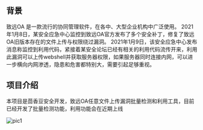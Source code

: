 ## 背景
致远OA 是一款流行的协同管理软件，在各中、大型企业机构中广泛使用。
2021年1月8日，某安全应急中心监控到致远OA官方发布了多个安全补丁，修复了致远OA旧版本存在的文件上传与权限绕过漏洞。
2021年1月9日，该安全应急中心发布消息称监控到利用代码，紧接着某安全论坛已经有相关的利用代码流传开来，利用此漏洞可以上传webshell并获取服务器权限，如果服务器同时连接内网，可以进一步横向内网渗透，隐患和危害都特别大，需要引起足够重视。

## 项目介绍
本项目是茴香豆安全开发，致远OA任意文件上传漏洞批量检测和利用工具，目前已经开发了批量检测功能，利用功能会在近期上线


![pic1](http://qnupload.wuyinchun.cn/github/seeyou2.jpg)
